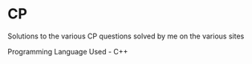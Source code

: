 # CP
Solutions to the various CP questions solved by me on the various sites

Programming Language Used - C++
